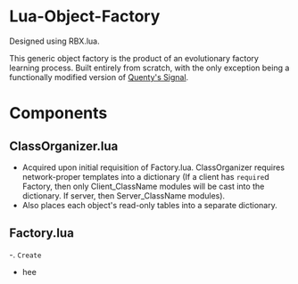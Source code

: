 # Lua-Object-Factory
Designed using RBX.lua.

This generic object factory is the product of an evolutionary factory learning process. Built entirely from scratch, with the only exception being a functionally modified version of [Quenty's Signal](https://github.com/Quenty/NevermoreEngine/blob/6ca66a994dba630ad9ac0e2208ac3b8b6630b053/Modules/Events/Signal.lua).

# Components
## ClassOrganizer.lua
- Acquired upon initial requisition of Factory.lua. ClassOrganizer requires network-proper templates into a dictionary (If a client has `require`d Factory, then only Client_ClassName modules will be cast into the dictionary. If server, then Server_ClassName modules). 
- Also places each object's read-only tables into a separate dictionary.

## Factory.lua
-. `Create`
 - hee
